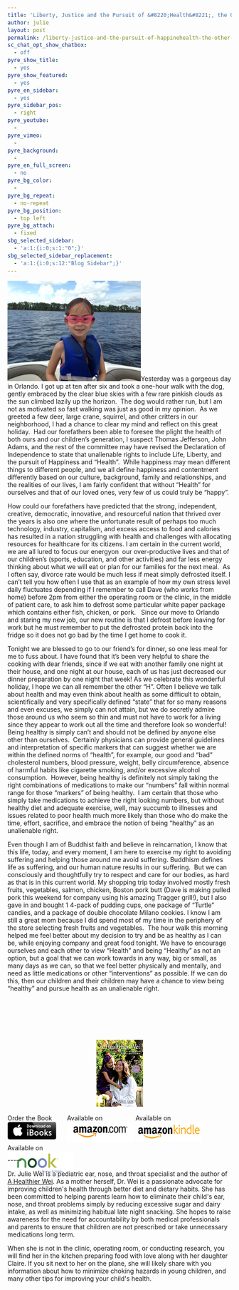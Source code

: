 ```yaml
---
title: 'Liberty, Justice and the Pursuit of &#8220;Health&#8221;, the Other “H”: An Unalienable Right!'
author: julie
layout: post
permalink: /liberty-justice-and-the-pursuit-of-happinehealth-the-other-h-an-unalienable-right/
sc_chat_opt_show_chatbox:
  - off
pyre_show_title:
  - yes
pyre_show_featured:
  - yes
pyre_en_sidebar:
  - yes
pyre_sidebar_pos:
  - right
pyre_youtube:
  - 
pyre_vimeo:
  - 
pyre_background:
  - 
pyre_en_full_screen:
  - no
pyre_bg_color:
  - 
pyre_bg_repeat:
  - no-repeat
pyre_bg_position:
  - top left
pyre_bg_attach:
  - fixed
sbg_selected_sidebar:
  - 'a:1:{i:0;s:1:"0";}'
sbg_selected_sidebar_replacement:
  - 'a:1:{i:0;s:12:"Blog Sidebar";}'
---
```

[<img class="alignleft size-medium wp-image-517" alt="photo" src="/wp-content/uploads/2013/08/photo-300x225.jpg" width="300" height="225" />][1]Yesterday was a gorgeous day in Orlando. I got up at ten after six and took a one-hour walk with the dog, gently embraced by the clear blue skies with a few rare pinkish clouds as the sun climbed lazily up the horizon.  The dog would rather run, but I am not as motivated so fast walking was just as good in my opinion.  As we greeted a few deer, large crane, squirrel, and other critters in our neighborhood, I had a chance to clear my mind and reflect on this great holiday.  Had our forefathers been able to foresee the plight the health of both ours and our children’s generation, I suspect Thomas Jefferson, John Adams, and the rest of the committee may have revised the Declaration of Independence to state that unalienable rights to include Life, Liberty, and the pursuit of Happiness and “Health”.  While happiness may mean different things to different people, and we all define happiness and contentment differently based on our culture, background, family and relationships, and the realities of our lives, I am fairly confident that without “Health” for ourselves and that of our loved ones, very few of us could truly be “happy”.

How could our forefathers have predicted that the strong, independent, creative, democratic, innovative, and resourceful nation that thrived over the years is also one where the unfortunate result of perhaps too much technology, industry, capitalism, and excess access to food and calories has resulted in a nation struggling with health and challenges with allocating resources for healthcare for its citizens. I am certain in the current world, we are all lured to focus our energyon  our over-productive lives and that of our children’s (sports, education, and other activities) and far less energy thinking about what we will eat or plan for our families for the next meal.  As I often say, divorce rate would be much less if meat simply defrosted itself. I can’t tell you how often I use that as an example of how my own stress level daily fluctuates depending if I remember to call Dave (who works from home) before 2pm from either the operating room or the clinic, in the middle of patient care, to ask him to defrost some particular white paper package which contains either fish, chicken, or pork.   Since our move to Orlando and staring my new job, our new routine is that I defrost before leaving for work but he must remember to put the defrosted protein back into the fridge so it does not go bad by the time I get home to cook it.

Tonight we are blessed to go to our friend’s for dinner, so one less meal for me to fuss about. I have found that it’s been very helpful to share the cooking with dear friends, since if we eat with another family one night at their house, and one night at our house, each of us has just decreased our dinner preparation by one night that week! As we celebrate this wonderful holiday, I hope we can all remember the other “H”. Often I believe we talk about health and may even think about health as some difficult to obtain, scientifically and very specifically defined “state” that for so many reasons and even excuses, we simply can not attain, but we do secretly admire those around us who seem so thin and must not have to work for a living since they appear to work out all the time and therefore look so wonderful! Being healthy is simply can’t and should not be defined by anyone else other than ourselves.  Certainly physicians can provide general guidelines and interpretation of specific markers that can suggest whether we are within the defined norms of “health”, for example, our good and “bad” cholesterol numbers, blood pressure, weight, belly circumference, absence of harmful habits like cigarette smoking, and/or excessive alcohol consumption.  However, being healthy is definitely not simply taking the right combinations of medications to make our “numbers” fall within normal range for those “markers” of being healthy.  I am certain that those who simply take medications to achieve the right looking numbers, but without healthy diet and adequate exercise, well, may succumb to illnesses and issues related to poor health much more likely than those who do make the time, effort, sacrifice, and embrace the notion of being “healthy” as an unalienable right.

Even though I am of Buddhist faith and believe in reincarnation, I know that this life, today, and every moment, I am here to exercise my right to avoiding suffering and helping those around me avoid suffering. Buddhism defines life as suffering, and our human nature results in our suffering.  But we can consciously and thoughtfully try to respect and care for our bodies, as hard as that is in this current world. My shopping trip today involved mostly fresh fruits, vegetables, salmon, chicken, Boston pork butt (Dave is making pulled pork this weekend for company using his amazing Tragger grill!), but I also gave in and bought 1 4-pack of pudding cups, one package of “Turtle” candies, and a package of double chocolate Milano cookies. I know I am still a great mom because I did spend most of my time in the periphery of the store selecting fresh fruits and vegetables.  The hour walk this morning helped me feel better about my decision to try and be as healthy as I can be, while enjoying company and great food tonight. We have to encourage ourselves and each other to view “Health” and being “Healthy” as not an option, but a goal that we can work towards in any way, big or small, as many days as we can, so that we feel better physically and mentally, and need as little medications or other “interventions” as possible. If we can do this, then our children and their children may have a chance to view being “healthy” and pursue health as an unalienable right.

&nbsp;

&nbsp;

&nbsp;

<span style="width:105px;display:table;margin:0 auto;"><a href="the-book/"><img src="/wp-content/uploads/2014/04/AHealthierWei_cover_150.png" /></a></span>

<p style="height:80px">
  <span style="width:130px;display:inline-block;vertical-align:top;"> Order the Book <a href="https://itunes.apple.com/us/book/a-healthier-wei/id806784060?ls=1&mt=11#" target="_blank" > <img class="size-full wp-image-944" alt="Apple iBooks" title="Apple iBooks" src="/wp-content/uploads/2014/02/Download_on_iBooks_Badge_US-UK_110x40_090513.png" width="110" height="40" /></a> </span> <span style="width:150px;display:inline-block;vertical-align:top;">Available on <a href="http://amzn.to/1fSNqeb" target="_blank" > <img class="size-full wp-image-945" alt="Amazon.com" title="Amazon.com" src="/wp-content/uploads/2014/02/amazon_com_logo_160.jpg" width="160" height="47" /> </a> </span> <span  style="width:150px;display:inline-block;vertical-align:top;">Available on <a href="http://amzn.to/1eHEfNl" target="_blank" > <img class="size-full wp-image-946" alt="Amazon Kindle" title="Amazon Kindle" src="/wp-content/uploads/2014/02/kindle_logo_160.jpg" width="160" height="43" /> </a> </span> <span style="width:150px;display:inline-block;vertical-align:top;">Available on <a href="http://www.barnesandnoble.com/w/a-healthier-wei-julie-wei/1118260302?ean=2940148244592&itm=1&usri=2940148244592" target="_blank" > <img class="size-full wp-image-947" alt="Nook" title="Nook" src="/wp-content/uploads/2014/02/nook_logo_160.png" width="160" height="52" /></a> </span>
</p>

\-----

Dr. Julie Wei is a pediatric ear, nose, and throat specialist and the author of [A Healthier Wei][2]. As a mother herself, Dr. Wei is a passionate advocate for improving children's health through better diet and dietary habits. She has been committed to helping parents learn how to eliminate their child's ear, nose, and throat problems simply by reducing excessive sugar and dairy intake, as well as minimizing habitual late night snacking. She hopes to raise awareness for the need for accountability by both medical professionals and parents to ensure that children are not prescribed or take unnecessary medications long term. 

When she is not in the clinic, operating room, or conducting research, you will find her in the kitchen preparing food with love along with her daughter Claire. If you sit next to her on the plane, she will likely share with you information about how to minimize choking hazards in young children, and many other tips for improving your child's health.

 [1]: wp-content/uploads/2013/07/photo.jpg
 [2]: the-book